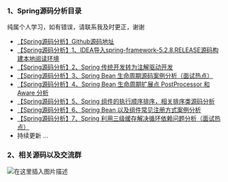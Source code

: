 ### 1、Spring源码分析目录
纯属个人学习，如有错误，请联系我及时更正，谢谢

 - [【Spring源码分析】Github源码地址](https://github.com/Tellsea/spring-framework-5.2.8.RELEASE)
 - [【Spring源码分析】1、IDEA导入spring-framework-5.2.8.RELEASE源码构建本地阅读环境](https://blog.csdn.net/qq_38762237/article/details/107815524)
 - [【Spring源码分析】2、Spring 传统开发转为注解驱动开发](https://blog.csdn.net/qq_38762237/article/details/107961984)
 - [【Spring源码分析】3、Spring Bean 生命周期源码案例分析（面试热点）](https://blog.csdn.net/qq_38762237/article/details/107983186)
 - [【Spring源码分析】4、Spring Bean 生命周期扩展点 PostProcessor 和 Aware 分析](https://blog.csdn.net/qq_38762237/article/details/108018664)
 - [【Spring源码分析】5、Spring 组件的执行顺序排序，相关排序类源码分析](https://blog.csdn.net/qq_38762237/article/details/108069420)
 - [【Spring源码分析】6、Spring Bean 以及组件常见注册方式案例分析](https://blog.csdn.net/qq_38762237/article/details/108265461)
 - [【Spring源码分析】7、Spring 利用三级缓存解决循环依赖问题分析（面试热点）](https://blog.csdn.net/qq_38762237/article/details/108315871)
 - 持续更新 ...

### 2、相关源码以及交流群
![在这里插入图片描述](https://img-blog.csdnimg.cn/20200810135345207.png)
